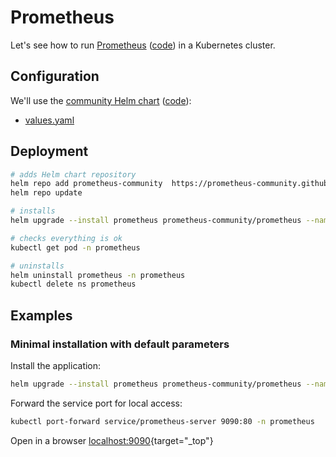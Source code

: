 # Prometheus

Let's see how to run [Prometheus](https://prometheus.io/) ([code](https://github.com/prometheus/prometheus)) in a Kubernetes cluster.

## Configuration

We'll use the [community Helm chart](https://prometheus-community.github.io/helm-charts/) ([code](https://github.com/prometheus-community/helm-charts/blob/main/charts/prometheus/README.md)):

- [values.yaml](https://github.com/prometheus-community/helm-charts/blob/main/charts/prometheus/values.yaml)

## Deployment

```bash
# adds Helm chart repository
helm repo add prometheus-community  https://prometheus-community.github.io/helm-charts
helm repo update

# installs
helm upgrade --install prometheus prometheus-community/prometheus --namespace prometheus --create-namespace

# checks everything is ok
kubectl get pod -n prometheus

# uninstalls
helm uninstall prometheus -n prometheus
kubectl delete ns prometheus
```

## Examples

### Minimal installation with default parameters

Install the application:

```bash
helm upgrade --install prometheus prometheus-community/prometheus --namespace prometheus --create-namespace
```

Forward the service port for local access:

```bash
kubectl port-forward service/prometheus-server 9090:80 -n prometheus
```

Open in a browser [localhost:9090](http://localhost:9090/){target="_top"}
